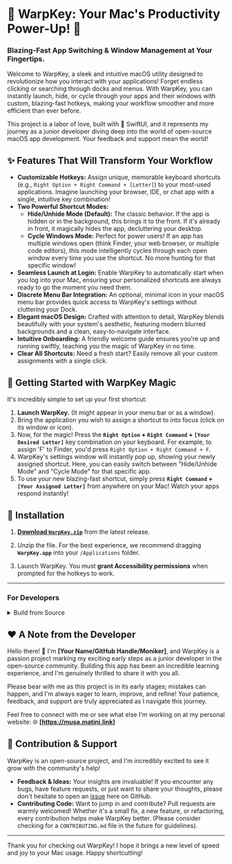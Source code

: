 # 🎉 WarpKey: Your Mac's Productivity Power-Up! 🚀

### Blazing-Fast App Switching & Window Management at Your Fingertips.

Welcome to WarpKey, a sleek and intuitive macOS utility designed to revolutionize how you interact with your applications! Forget endless clicking or searching through docks and menus. With WarpKey, you can instantly launch, hide, or cycle through your apps and their windows with custom, blazing-fast hotkeys, making your workflow smoother and more efficient than ever before.

This project is a labor of love, built with 💚 SwiftUI, and it represents my journey as a junior developer diving deep into the world of open-source macOS app development. Your feedback and support mean the world!

## ✨ Features That Will Transform Your Workflow

*   **Customizable Hotkeys:** Assign unique, memorable keyboard shortcuts (e.g., `Right Option + Right Command + [Letter]`) to your most-used applications. Imagine launching your browser, IDE, or chat app with a single, intuitive key combination!
*   **Two Powerful Shortcut Modes:**
    *   **Hide/Unhide Mode (Default):** The classic behavior. If the app is hidden or in the background, this brings it to the front. If it's already in front, it magically hides the app, decluttering your desktop.
    *   **Cycle Windows Mode:** Perfect for power users! If an app has multiple windows open (think Finder, your web browser, or multiple code editors), this mode intelligently cycles through each open window every time you use the shortcut. No more hunting for that specific window!
*   **Seamless Launch at Login:** Enable WarpKey to automatically start when you log into your Mac, ensuring your personalized shortcuts are always ready to go the moment you need them.
*   **Discrete Menu Bar Integration:** An optional, minimal icon in your macOS menu bar provides quick access to WarpKey's settings without cluttering your Dock.
*   **Elegant macOS Design:** Crafted with attention to detail, WarpKey blends beautifully with your system's aesthetic, featuring modern blurred backgrounds and a clean, easy-to-navigate interface.
*   **Intuitive Onboarding:** A friendly welcome guide ensures you're up and running swiftly, teaching you the magic of WarpKey in no time.
*   **Clear All Shortcuts:** Need a fresh start? Easily remove all your custom assignments with a single click.

## 🚀 Getting Started with WarpKey Magic

It's incredibly simple to set up your first shortcut:

1.  **Launch WarpKey.** (It might appear in your menu bar or as a window).
2.  Bring the application you wish to assign a shortcut to into focus (click on its window or icon).
3.  Now, for the magic! Press the **`Right Option` + `Right Command` + `[Your Desired Letter]`** key combination on your keyboard. For example, to assign 'F' to Finder, you'd press `Right Option + Right Command + F`.
4.  WarpKey's settings window will instantly pop up, showing your newly assigned shortcut. Here, you can easily switch between "Hide/Unhide Mode" and "Cycle Mode" for that specific app.
5.  To use your new blazing-fast shortcut, simply press **`Right Command` + `[Your Assigned Letter]`** from anywhere on your Mac! Watch your apps respond instantly!

## 🚀 Installation

1.  **[Download `WarpKey.zip`](https://github.com/your-github-username/WarpKey/releases/latest)** from the latest release.

2.  Unzip the file. For the best experience, we recommend dragging **`WarpKey.app`** into your `/Applications` folder.

3.  Launch WarpKey. You must **grant Accessibility permissions** when prompted for the hotkeys to work.

---

### For Developers

<details>
  <summary>Build from Source</summary>
  
  1.  Clone the repo: `git clone https://github.com/your-github-username/WarpKey.git`
  2.  Open `WarpKey.xcodeproj` in Xcode and run the project.
</details>


## ❤️ A Note from the Developer

Hello there! 👋 I'm **[Your Name/GitHub Handle/Moniker]**, and WarpKey is a passion project marking my exciting early steps as a junior developer in the open-source community. Building this app has been an incredible learning experience, and I'm genuinely thrilled to share it with you all.

Please bear with me as this project is in its early stages; mistakes can happen, and I'm always eager to learn, improve, and refine! Your patience, feedback, and support are truly appreciated as I navigate this journey.

Feel free to connect with me or see what else I'm working on at my personal website:
🌐 **[https://musa.matini.link]**

## 🤝 Contribution & Support

WarpKey is an open-source project, and I'm incredibly excited to see it grow with the community's help!

*   **Feedback & Ideas:** Your insights are invaluable! If you encounter any bugs, have feature requests, or just want to share your thoughts, please don't hesitate to open an [issue](https://github.com/your-username/WarpKey/issues) here on GitHub.
*   **Contributing Code:** Want to jump in and contribute? Pull requests are warmly welcomed! Whether it's a small fix, a new feature, or refactoring, every contribution helps make WarpKey better. (Please consider checking for a `CONTRIBUTING.md` file in the future for guidelines).

---

Thank you for checking out WarpKey! I hope it brings a new level of speed and joy to your Mac usage. Happy shortcutting!
